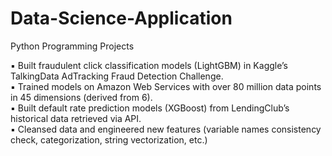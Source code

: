 # Data-Science-Application
Python Programming Projects

▪ Built fraudulent click classification models (LightGBM) in Kaggle’s TalkingData AdTracking Fraud Detection Challenge. <br />
▪ Trained models on Amazon Web Services with over 80 million data points in 45 dimensions (derived from 6). <br />
▪ Built default rate prediction models (XGBoost) from LendingClub’s historical data retrieved via API. <br />
▪ Cleansed data and engineered new features (variable names consistency check, categorization, string vectorization, etc.)
